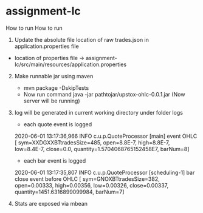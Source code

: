 # assignment-lc
How to run
How to run
1. Update the absolute file location of raw trades.json in application.properties file
   
  - location of properties file -> assignment-lc/src/main/resources/application.properties
  
2. Make runnable jar using maven
   - mvn package -DskipTests
   - Now run command java -jar pathtojar/upstox-ohlc-0.0.1.jar (Now server will be running)

3. log will be generated in current working directory under folder logs
   
   - each quote event is logged

    2020-06-01 13:17:36,966 INFO c.u.p.QuoteProcessor [main] event OHLC [ sym=XXDGXXBTtradesSize=485, open=8.8E-7, high=8.8E-7, low=8.4E-7, close=0.0, quantity=1.5704068765152458E7, barNum=8]

    - each bar event is logged
    
    
    2020-06-01 13:17:35,807 INFO c.u.p.QuoteProcessor [scheduling-1] bar close event before OHLC [ sym=GNOXBTtradesSize=382, open=0.00333, high=0.00356, low=0.00326, close=0.00337, quantity=1451.6316899099984, barNum=7]   
    
   
  4. Stats are exposed via mbean 


